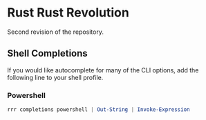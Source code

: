 # Rust Rust Revolution

Second revision of the repository.

## Shell Completions

If you would like autocomplete for many of the CLI options, add the following line to your shell profile.

### Powershell

```powershell
rrr completions powershell | Out-String | Invoke-Expression
```

